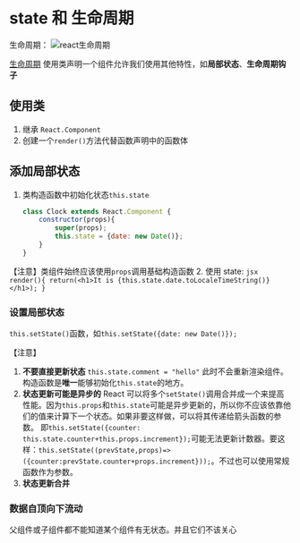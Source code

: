 # state 和 生命周期

生命周期：
![react生命周期](https://upload-images.jianshu.io/upload_images/4118241-d979d05af0b7d4db.png?imageMogr2/auto-orient/strip%7CimageView2/2/w/488/format/webp)


[生命周期](http://projects.wojtekmaj.pl/react-lifecycle-methods-diagram/)
使用类声明一个组件允许我们使用其他特性，如**局部状态**、**生命周期钩子**

## 使用类

1. 继承 `React.Component`
2. 创建一个`render()`方法代替函数声明中的函数体

## 添加局部状态

1. 类构造函数中初始化状态`this.state`
    ```jsx
    class Clock extends React.Component {
        constructor(props){
            super(props);
            this.state = {date: new Date()};
        }
    }
    ```
【注意】类组件始终应该使用`props`调用基础构造函数
2. 使用 state:
    ```jsx
    render(){
        return(<h1>It is {this.state.date.toLocaleTimeString()}</h1>);
    }
    ```

### 设置局部状态

`this.setState()`函数，如`this.setState({date: new Date()});`

【注意】

1. **不要直接更新状态** `this.state.comment = "hello"` 此时不会重新渲染组件。构造函数是**唯一**能够初始化`this.state`的地方。
2. **状态更新可能是异步的** React 可以将多个`setState()`调用合并成一个来提高性能。因为`this.props`和`this.state`可能是异步更新的，所以你不应该依靠他们的值来计算下一个状态。如果非要这样做，可以将其传递给箭头函数的参数。
即`this.setState({counter: this.state.counter+this.props.increment});`可能无法更新计数器。要这样：`this.setState((prevState,props)=>({counter:prevState.counter+props.increment}));`。不过也可以使用常规函数作为参数。
3. **状态更新合并** 

### 数据自顶向下流动

父组件或子组件都不能知道某个组件有无状态。并且它们不该关心